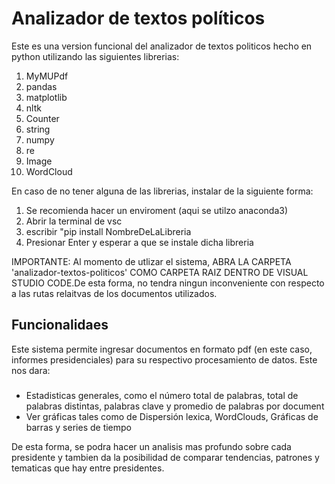 # Analizador de textos políticos

Este es una version funcional del analizador de textos politicos hecho en python utilizando las siguientes librerias:
1. MyMUPdf
2. pandas
3. matplotlib
4. nltk
5. Counter
6. string
7. numpy
8. re
9. Image
10. WordCloud

En caso de no tener alguna de las librerias, instalar de la siguiente forma:

1. Se recomienda hacer un enviroment (aqui se utilzo anaconda3)
2. Abrir la terminal de vsc
3. escribir "pip install NombreDeLaLibreria
4. Presionar Enter y esperar a que se instale dicha libreria

IMPORTANTE: Al momento de utlizar el sistema, ABRA LA CARPETA 'analizador-textos-politicos' COMO CARPETA RAIZ DENTRO DE VISUAL STUDIO CODE.De esta forma, no tendra ningun inconveniente con respecto a las rutas relaitvas de los documentos utilizados.

<h2>Funcionalidaes</h2>
Este sistema permite ingresar documentos en formato pdf (en este caso, informes presidenciales) para su respectivo procesamiento de datos. Este nos dara:
<h3> </h3>

- Estadisticas generales, como el número total de palabras, total de palabras distintas, palabras clave y promedio de palabras por document
- Ver gráficas tales como de Dispersión lexica, WordClouds, Gráficas de barras y series de tiempo

De esta forma, se podra hacer un analisis mas profundo sobre cada presidente y tambien da la posibilidad de comparar tendencias, patrones y tematicas que hay entre presidentes.
